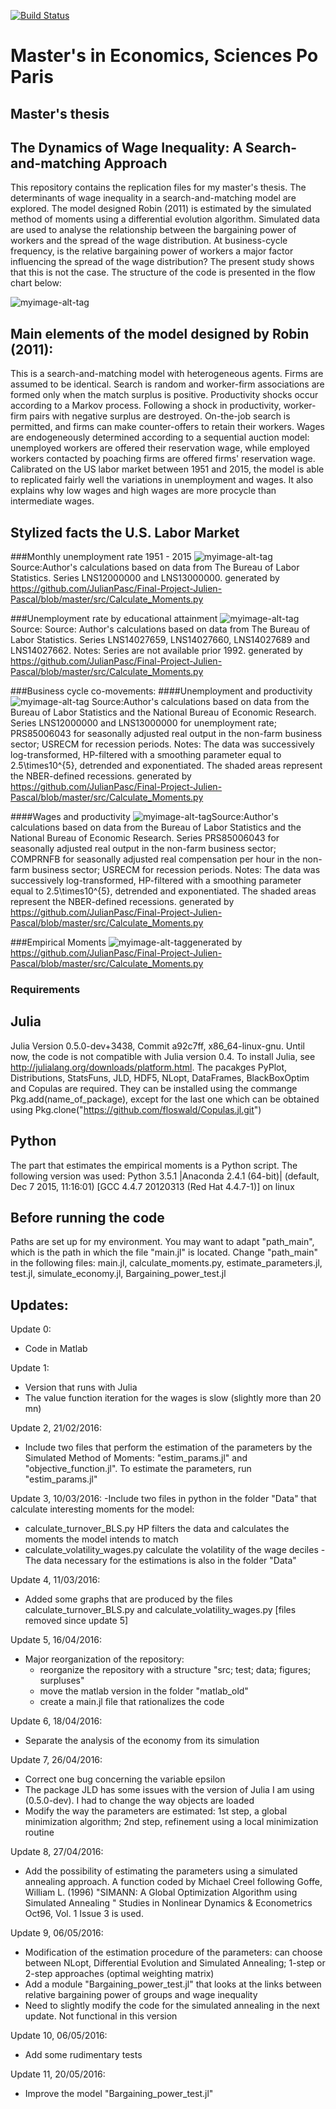 [![Build Status](https://travis-ci.org/JulianPasc/Final-Project-Julien-Pascal.svg?branch=master)](https://travis-ci.org/JulianPasc/Final-Project-Julien-Pascal)

# Master's in Economics, Sciences Po Paris
## Master's thesis
## The Dynamics of Wage Inequality: A Search-and-matching Approach

This repository contains the replication files for my master's thesis. The determinants of wage inequality in a search-and-matching model are explored. The model designed Robin (2011) is estimated by the simulated method of moments using a differential evolution algorithm. Simulated data are used to analyse the relationship between the bargaining power of workers and the spread of the wage distribution. At business-cycle frequency, is the relative bargaining power of workers a major factor influencing the spread of the wage distribution? The present study shows that this is not the case. The structure of the code is presented in the flow chart below:

![myimage-alt-tag](https://github.com/JulianPasc/Final-Project-Julien-Pascal/blob/master/figures/Structure_code.png)
 

## Main elements of the model designed by Robin (2011):
This is a search-and-matching model with heterogeneous agents. Firms are assumed to be identical. Search is random and worker-firm associations are formed only when the match surplus is positive. Productivity shocks occur according to a Markov process. Following a shock in productivity, worker-firm pairs with negative surplus are destroyed. On-the-job search is permitted, and firms can make counter-offers to retain their workers. Wages are endogeneously determined according to a sequential auction model: unemployed workers are offered their reservation wage, while employed workers contacted by poaching firms are offered firms' reservation wage. Calibrated on the US labor market between 1951 and 2015, the model is able to replicated fairly well the variations in unemployment and wages. It also explains why low wages and high wages are more procycle than intermediate wages. 

## Stylized facts the U.S. Labor Market
###Monthly unemployment rate 1951 - 2015
![myimage-alt-tag](https://github.com/JulianPasc/Final-Project-Julien-Pascal/blob/master/figures/Unemployment_1948_2016.png)
Source:Author's calculations based on data from The Bureau of Labor Statistics. Series LNS12000000 and LNS13000000. generated by https://github.com/JulianPasc/Final-Project-Julien-Pascal/blob/master/src/Calculate_Moments.py

###Unemployment rate by educational attainment
![myimage-alt-tag](https://github.com/JulianPasc/Final-Project-Julien-Pascal/blob/master/figures/Overall_vs_group_edu_u_rate.png)Source: Source: Author's calculations based on data from The Bureau of Labor Statistics. Series LNS14027659, LNS14027660, LNS14027689 and LNS14027662. Notes: Series are not available prior 1992. generated by https://github.com/JulianPasc/Final-Project-Julien-Pascal/blob/master/src/Calculate_Moments.py

###Business cycle co-movements:
####Unemployment and productivity
![myimage-alt-tag](https://github.com/JulianPasc/Final-Project-Julien-Pascal/blob/master/figures/Cycle_unemployment_output.png)
Source:Author's calculations based on data from the Bureau of Labor Statistics and the National Bureau of Economic Research. Series LNS12000000 and LNS13000000 for unemployment rate; PRS85006043 for seasonally adjusted real output in the non-farm business sector; USRECM for recession periods. Notes: The data was successively log-transformed, HP-filtered with a smoothing parameter equal to 2.5\times10^{5}, detrended and exponentiated. The shaded areas represent the NBER-defined recessions. generated by https://github.com/JulianPasc/Final-Project-Julien-Pascal/blob/master/src/Calculate_Moments.py

####Wages and productivity
![myimage-alt-tag](https://github.com/JulianPasc/Final-Project-Julien-Pascal/blob/master/figures/Cycle_wages_output.png)Source:Author's calculations based on data from the Bureau of Labor Statistics and the National Bureau of Economic Research. Series PRS85006043 for seasonally adjusted real output in the non-farm business sector; COMPRNFB for seasonally adjusted real compensation per hour in the non-farm business sector; USRECM for recession periods. Notes: The data was successively log-transformed, HP-filtered with a smoothing parameter equal to 2.5\times10^{5}, detrended and exponentiated. The shaded areas represent the NBER-defined recessions. generated by https://github.com/JulianPasc/Final-Project-Julien-Pascal/blob/master/src/Calculate_Moments.py

###Empirical Moments
![myimage-alt-tag](https://github.com/JulianPasc/Final-Project-Julien-Pascal/blob/master/tables/moments_table.png)generated by https://github.com/JulianPasc/Final-Project-Julien-Pascal/blob/master/src/Calculate_Moments.py

### Requirements
## Julia
Julia Version 0.5.0-dev+3438, Commit a92c7ff, x86_64-linux-gnu. Until now, the code is not compatible with Julia version 0.4. To install Julia, see http://julialang.org/downloads/platform.html. The pacakges PyPlot, Distributions, StatsFuns, JLD, HDF5, NLopt, DataFrames, BlackBoxOptim and Copulas are required. They can be installed using the commange Pkg.add(name_of_package), except for the last one which can be obtained using Pkg.clone("https://github.com/floswald/Copulas.jl.git")

## Python
The part that estimates the empirical moments is a Python script. The following version was used: Python 3.5.1 |Anaconda 2.4.1 (64-bit)| (default, Dec  7 2015, 11:16:01) 
[GCC 4.4.7 20120313 (Red Hat 4.4.7-1)] on linux

## Before running the code
Paths are set up for my environment. You may want to adapt "path_main", which is the path in which the file "main.jl" is located. Change "path_main" in the following files: main.jl, calculate_moments.py, estimate_parameters.jl, test.jl, simulate_economy.jl, Bargaining_power_test.jl

## Updates:
Update 0:
- Code in Matlab

Update 1:
- Version that runs with Julia
- The value function iteration for the wages is slow (slightly more than 20 mn)

Update 2, 21/02/2016:
- Include two files that perform the estimation of the parameters by the Simulated Method of Moments: "estim_params.jl" and "objective_function.jl". To estimate the parameters, run "estim_params.jl"

Update 3, 10/03/2016:
-Include two files in python in the folder "Data" that calculate interesting moments for the model:
 - calculate_turnover_BLS.py HP filters the data and calculates the moments the model intends to match
 - calculate_volatility_wages.py calculate the volatility of the wage deciles
-The data necessary for the estimations is also in the folder "Data"

Update 4, 11/03/2016:
- Added some graphs that are produced by the files calculate_turnover_BLS.py and calculate_volatility_wages.py
[files removed since update 5]

Update 5, 16/04/2016:
- Major reorganization of the repository:
  - reorganize the repository with a structure "src; test; data; figures; surpluses"
  - move the matlab version in the folder "matlab_old"
  - create a main.jl file that rationalizes the code

Update 6, 18/04/2016:
 - Separate the analysis of the economy from its simulation 
 
Update 7, 26/04/2016:
- Correct one bug concerning the variable epsilon
- The package JLD has some issues with the version of Julia I am using (0.5.0-dev). I had to change the way objects are loaded
- Modify the way the parameters are estimated: 1st step, a global minimization algorithm; 2nd step, refinement using a local minimization routine

Update 8, 27/04/2016:
- Add the possibility of estimating the parameters using a simulated annealing approach. A function coded by Michael Creel following  Goffe, William L. (1996) "SIMANN: A Global Optimization Algorithm using Simulated Annealing " Studies in Nonlinear Dynamics & Econometrics Oct96, Vol. 1 Issue 3 is used. 

Update 9, 06/05/2016:
- Modification of the estimation procedure of the parameters: can choose between NLopt, Differential Evolution and Simulated Annealing; 1-step or 2-step approaches (optimal weighting matrix)
- Add a module "Bargaining_power_test.jl" that looks at the links between relative bargaining power of groups and wage inequality
- Need to slightly modify the code for the simulated annealing in the next update. Not functional in this version

Update 10, 06/05/2016:
- Add some rudimentary tests

Update 11, 20/05/2016:
- Improve the model "Bargaining_power_test.jl"
